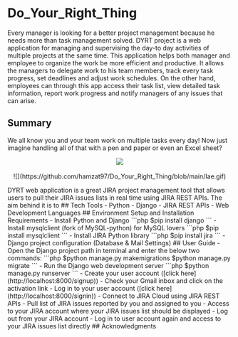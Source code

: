 # Do_Your_Right_Thing
Every manager is looking for a better project management because he needs more than task management solved. DYRT project is a web application for managing and supervising the day-to day activities of multiple projects at the same time. This application helps both manager and employee to organize the work be more efficient and productive. It allows the managers to delegate work to his team members, track every task progress, set deadlines and adjust work schedules. On the other hand, employees can through this app access their task list, view detailed task information, report work progress and notify managers of any issues that can arise. 
## Summary
We all know you and your team work on multiple tasks every day! Now just imagine handling all of that with a pen and paper or even an Excel sheet?


<center><img src="lae.gif"></center>

<p align="center">![](https://github.com/hamzat97/Do_Your_Right_Thing/blob/main/Iae.gif)</p>
DYRT web application is a great JIRA project management tool that allows users to pull their JIRA issues lists in real time using JIRA REST APIs. The aim behind it is to    
## Tech Tools
- Python
- Django
- JIRA REST APIs
- Web Development Languages
## Environment Setup and Installation Requirements
- Install Python and Django
```php
$pip install django
``` 
- Install mysqlclient (fork of MySQL-python) for MySQL lovers
```php
$pip install mysqlclient
``` 
- Install JIRA Python library
```php
$pip install jira
``` 
- Django project configuration (Database & Mail Settings) 
## User Guide
- Open the Django project path in terminal and enter the below two commands:
```php
$python manage.py makemigrations
$python manage.py migrate
``` 
- Run the Django web development server
```php
$python manage.py runserver
```
- Create your user account ([click here](http://localhost:8000/signup))
- Check your Gmail inbox and click on the activation link
- Log in to your user account ([click here](http://localhost:8000/signin))
- Connect to JIRA Cloud using JIRA REST APIs
- Pull list of JIRA issues reported by you and assigned to you
- Access to your JIRA account where your JIRA issues list should be displayed 
- Log out from your JIRA account
- Log in to user account again and access to your JIRA issues list directly     
## Acknowledgments
